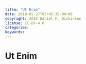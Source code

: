 ```yaml
---
title: "Ut Enim"
date: 2018-05-27T03:45:35-04:00
copyright: 2018 Daniel F. Dickinson
license: CC-BY-4.0
categories:
keywords:
---
```


# Ut Enim
